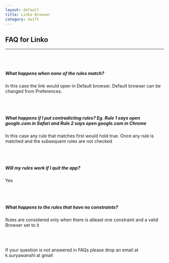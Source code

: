 ```yaml
---
layout: default
title: Linko Browser
category: Swift
---
```



## FAQ for Linko
----

<br><br>
##### What happens when none of the rules match?
In this case the link would open in Default browser. Default browser can be changed from Preferences.

<br><br>

##### What happens if I put contradicting rules? Eg. Rule 1 says open google.com in Safari and Rule 2 says open google.com in Chrome
In this case any rule that matches first would hold true. Once any rule is matched and the subsequent rules are not checked

<br><br>

##### Will my rules work if I quit the app?
Yes

<br><br>

##### What happens to the rules that have no constraints?
Rules are considered only when there is atleast one constraint and a valid Browser set to it

<br><br>


If your question is not answered in FAQs please drop an email at k.suryawanshi at gmail 

<br><br>